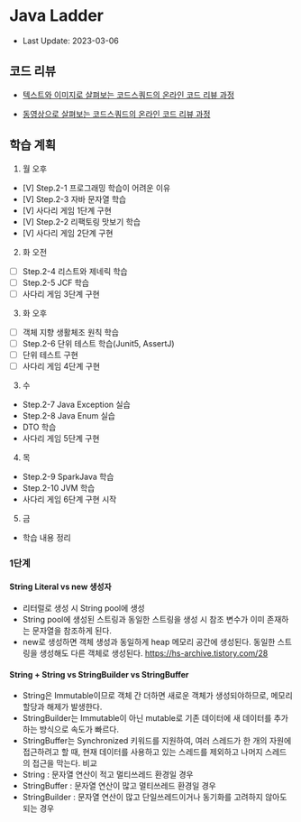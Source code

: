 # Java Ladder

- Last Update: 2023-03-06

## 코드 리뷰

* [텍스트와 이미지로 살펴보는 코드스쿼드의 온라인 코드 리뷰 과정](https://github.com/code-squad/codesquad-docs/blob/master/codereview/README.md)

* [동영상으로 살펴보는 코드스쿼드의 온라인 코드 리뷰 과정](https://youtube.com/watch?v=lFinZfu3QO0&si=EnSIkaIECMiOmarE)

## 학습 계획

1. 월 오후
- [V] Step.2-1 프로그래밍 학습이 어려운 이유
- [V] Step.2-3 자바 문자열 학습
- [V] 사다리 게임 1단계 구현
- [V] Step.2-2 리팩토링 맛보기 학습
- [V] 사다리 게임 2단계 구현

2. 화 오전
- [ ] Step.2-4 리스트와 제네릭 학습
- [ ] Step.2-5 JCF 학습
- [ ] 사다리 게임 3단계 구현

3. 화 오후
- [ ] 객체 지향 생활체조 원칙 학습
- [ ] Step.2-6 단위 테스트 학습(Junit5, AssertJ)
- [ ] 단위 테스트 구현
- [ ] 사다리 게임 4단계 구현

3. 수
- Step.2-7 Java Exception 실습
- Step.2-8 Java Enum 실습
- DTO 학습
- 사다리 게임 5단계 구현

4. 목
- Step.2-9 SparkJava 학습
- Step.2-10 JVM 학습
- 사다리 게임 6단계 구현 시작

5. 금
- 학습 내용 정리

### 1단계

#### String Literal vs new 생성자
- 리터럴로 생성 시 String pool에 생성
- String pool에 생성된 스트링과 동일한 스트링을 생성 시 참조 변수가 이미 존재하는 문자열을 참조하게 된다.
- new로 생성하면 객체 생성과 동일하게 heap 메모리 공간에 생성된다. 동일한 스트링을 생성해도 다른 객체로 생성된다.
  https://hs-archive.tistory.com/28

#### String + String vs StringBuilder vs StringBuffer
- String은 Immutable이므로 객체 간 더하면 새로운 객체가 생성되야하므로, 메모리 할당과 해제가 발생한다.
- StringBuilder는 Immutable이 아닌 mutable로 기존 데이터에 새 데이터를 추가하는 방식으로 속도가 빠르다.
- StringBuffer는 Synchronized 키워드를 지원하여, 여러 스레드가 한 개의 자원에 접근하려고 할 때, 현재 데이터를 사용하고 있는 스레드를 제외하고 나머지 스레드의 접근을 막는다.
비교
- String :  문자열 연산이 적고 멀티쓰레드 환경일 경우
- StringBuffer :  문자열 연산이 많고 멀티쓰레드 환경일 경우
- StringBuilder :  문자열 연산이 많고 단일쓰레드이거나 동기화를 고려하지 않아도 되는 경우

